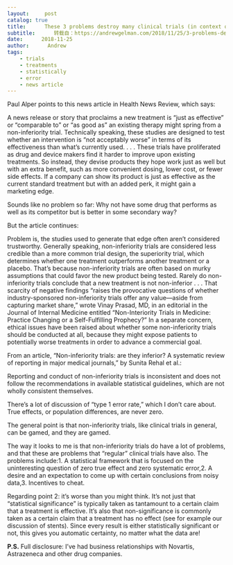 ```yaml
---
layout:     post
catalog: true
title:      These 3 problems destroy many clinical trials (in context of some papers on problems with non-inferiority trials, or problems with clinical trials in general)
subtitle:      转载自：https://andrewgelman.com/2018/11/25/3-problems-destroy-many-clinical-trials-context-papers-problems-non-inferiority-trials-problems-clinical-trials-general/
date:      2018-11-25
author:      Andrew
tags:
    - trials
    - treatments
    - statistically
    - error
    - news article
---
```





Paul Alper points to this news article in Health News Review, which says:

> 
A news release or story that proclaims a new treatment is “just as effective” or “comparable to” or “as good as” an existing therapy might spring from a non-inferiority trial.
Technically speaking, these studies are designed to test whether an intervention is “not acceptably worse” in terms of its effectiveness than what’s currently used. . . .
These trials have proliferated as drug and device makers find it harder to improve upon existing treatments. So instead, they devise products they hope work just as well but with an extra benefit, such as more convenient dosing, lower cost, or fewer side effects.
If a company can show its product is just as effective as the current standard treatment but with an added perk, it might gain a marketing edge.


Sounds like no problem so far: Why not have some drug that performs as well as its competitor but is better in some secondary way?

But the article continues:

> 
Problem is, the studies used to generate that edge often aren’t considered trustworthy.
Generally speaking, non-inferiority trials are considered less credible than a more common trial design, the superiority trial, which determines whether one treatment outperforms another treatment or a placebo. That’s because non-inferiority trials are often based on murky assumptions that could favor the new product being tested.
Rarely do non-inferiority trials conclude that a new treatment is not non-inferior . . . That scarcity of negative findings “raises the provocative questions of whether industry-sponsored non-inferiority trials offer any value—aside from capturing market share,” wrote Vinay Prasad, MD, in an editorial in the Journal of Internal Medicine entitled “Non-Interiority Trials in Medicine: Practice Changing or a Self-Fulfilling Prophecy?”
In a separate concern, ethical issues have been raised about whether some non-inferiority trials should be conducted at all, because they might expose patients to potentially worse treatments in order to advance a commercial goal.


From an article, “Non-inferiority trials: are they inferior? A systematic review of reporting in major medical journals,” by Sunita Rehal et al.:

> 
Reporting and conduct of non-inferiority trials is inconsistent and does not follow the recommendations in available statistical guidelines, which are not wholly consistent themselves.


There’s a lot of discussion of “type 1 error rate,” which I don’t care about. True effects, or population differences, are never zero.

The general point is that non-inferiority trials, like clinical trials in general, can be gamed, and they are gamed.

The way it looks to me is that non-inferiority trials do have a lot of problems, and that these are problems that “regular” clinical trials have also. The problems include:1. A statistical framework that is focused on the uninteresting question of zero true effect and zero systematic error,2. A desire and an expectation to come up with certain conclusions from noisy data,3. Incentives to cheat.

Regarding point 2: it’s worse than you might think. It’s not just that “statistical significance” is typically taken as tantamount to a certain claim that a treatment is effective. It’s also that non-significance is commonly taken as a certain claim that a treatment has no effect (see for example our discussion of stents). Since every result is either statistically significant or not, this gives you automatic certainty, no matter what the data are!

**P.S.** Full disclosure: I’ve had business relationships with Novartis, Astrazeneca and other drug companies.



